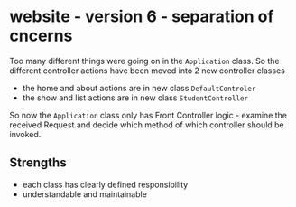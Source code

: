 # website - version 6 - separation of cncerns

Too many different things were going on in the `Application` class. So the different controller actions have been moved into 2 new controller classes

- the home and about actions are in new class `DefaultControler`
- the show and list actions are in new class `StudentController`

So now the `Application` class only has Front Controller logic - examine the received Request and decide which method of which controller should be invoked.

## Strengths

- each class has clearly defined responsibility
- understandable and maintainable
